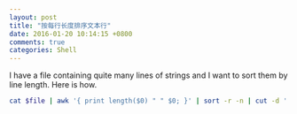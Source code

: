 ```yaml
---
layout: post
title: "按每行长度排序文本行"
date: 2016-01-20 10:14:15 +0800
comments: true
categories: Shell
---
```

I have a file containing quite many lines of strings and I want to sort them by line length. Here is how.

```sh
cat $file | awk '{ print length($0) " " $0; }' | sort -r -n | cut -d ' ' -f 2- | less
```
